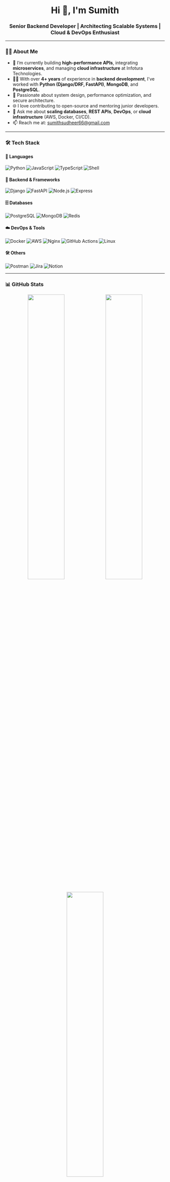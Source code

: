<h1 align="center">Hi 👋, I'm Sumith</h1>
<h3 align="center">Senior Backend Developer | Architecting Scalable Systems | Cloud & DevOps Enthusiast</h3>

---

### 🧑‍💻 About Me

- 🔭 I’m currently building **high-performance APIs**, integrating **microservices**, and managing **cloud infrastructure** at Infotura Technologies.
- 👨‍💻 With over **4+ years** of experience in **backend development**, I've worked with **Python (Django/DRF, FastAPI)**, **MongoDB**, and **PostgreSQL**.
- 🧠 Passionate about system design, performance optimization, and secure architecture.
- 🌐 I love contributing to open-source and mentoring junior developers.
- 💬 Ask me about **scaling databases**, **REST APIs**, **DevOps**, or **cloud infrastructure** (AWS, Docker, CI/CD).
- 📫 Reach me at: [sumithsudheer66@gmail.com](mailto:sumithsudheer66@gmail.com)


---

### 🛠️ Tech Stack

#### 🚀 Languages
![Python](https://img.shields.io/badge/-Python-05122A?style=flat&logo=python)
![JavaScript](https://img.shields.io/badge/-JavaScript-05122A?style=flat&logo=javascript)
![TypeScript](https://img.shields.io/badge/-TypeScript-05122A?style=flat&logo=typescript)
![Shell](https://img.shields.io/badge/-Shell_Scripting-05122A?style=flat&logo=gnu-bash)

#### 🧰 Backend & Frameworks
![Django](https://img.shields.io/badge/-Django-05122A?style=flat&logo=django)
![FastAPI](https://img.shields.io/badge/-FastAPI-05122A?style=flat&logo=fastapi)
![Node.js](https://img.shields.io/badge/-Node.js-05122A?style=flat&logo=node.js)
![Express](https://img.shields.io/badge/-Express.js-05122A?style=flat&logo=express)

#### 🗄️ Databases
![PostgreSQL](https://img.shields.io/badge/-PostgreSQL-05122A?style=flat&logo=postgresql)
![MongoDB](https://img.shields.io/badge/-MongoDB-05122A?style=flat&logo=mongodb)
![Redis](https://img.shields.io/badge/-Redis-05122A?style=flat&logo=redis)

#### ☁️ DevOps & Tools
![Docker](https://img.shields.io/badge/-Docker-05122A?style=flat&logo=docker)
![AWS](https://img.shields.io/badge/-AWS-05122A?style=flat&logo=amazon-aws)
![Nginx](https://img.shields.io/badge/-Nginx-05122A?style=flat&logo=nginx)
![GitHub Actions](https://img.shields.io/badge/-GitHub_Actions-05122A?style=flat&logo=github-actions)
![Linux](https://img.shields.io/badge/-Linux-05122A?style=flat&logo=linux)

#### 🛠️ Others
![Postman](https://img.shields.io/badge/-Postman-05122A?style=flat&logo=postman)
![Jira](https://img.shields.io/badge/-Jira-05122A?style=flat&logo=jira)
![Notion](https://img.shields.io/badge/-Notion-05122A?style=flat&logo=notion)

---

### 📊 GitHub Stats

<p align="center">
  <img width="48%" src="https://github-readme-stats.vercel.app/api?username=SumithSudheer&show_icons=true&theme=tokyonight" />
  <img width="48%" src="https://github-readme-streak-stats.herokuapp.com/?user=SumithSudheer&theme=tokyonight" />
</p>

<p align="center">
  <img width="48%" src="https://github-readme-stats.vercel.app/api/top-langs?username=SumithSudheer&layout=compact&theme=tokyonight" />
</p>

---

### 🌍 Connect With Me

<p align="left">
  <a href="https://linkedin.com/in/yourlinkedin](https://www.linkedin.com/in/sumith-sudheer-b35304222/" target="_blank"><img src="https://img.shields.io/badge/LinkedIn-blue?style=flat&logo=linkedin&logoColor=white"/></a>
  <a href="mailto:sumithsudheer66@gmail.com"><img src="https://img.shields.io/badge/Gmail-D14836?style=flat&logo=gmail&logoColor=white"/></a>
  <a href="https://yourportfolio.com"><img src="https://img.shields.io/badge/Portfolio-000000?style=flat&logo=firefox&logoColor=white"/></a>
</p>

---

### 📌 Fun Fact

> "Clean code is not just readable — it’s responsible."
